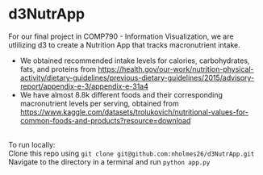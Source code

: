 # d3NutrApp

For our final project in COMP790 - Information Visualization, we are utlilizing d3 to create a Nutrition App that tracks macronutrient intake. <br /> 

- We obtained recommended intake levels for calories, carbohydrates, fats, and proteins from https://health.gov/our-work/nutrition-physical-activity/dietary-guidelines/previous-dietary-guidelines/2015/advisory-report/appendix-e-3/appendix-e-31a4 <br />
- We have almost 8.8k different foods and their corresponding macronutrient levels per serving, obtained from https://www.kaggle.com/datasets/trolukovich/nutritional-values-for-common-foods-and-products?resource=download <br /> <br />

To run locally:
<br />
Clone this repo using `git clone git@github.com:nholmes26/d3NutrApp.git`
<br />
Navigate to the directory in a terminal and run `python app.py` 
